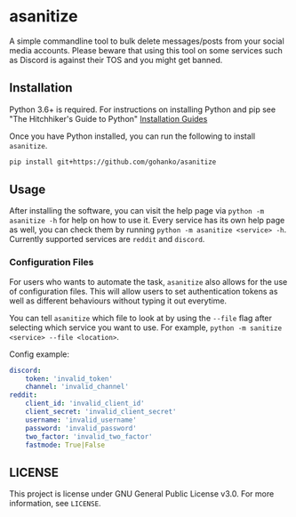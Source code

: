 # asanitize
A simple commandline tool to bulk delete messages/posts from your social media accounts. Please beware that using this tool on some services such as Discord is against their TOS and you might get banned.

## Installation
Python 3.6+ is required. For instructions on installing Python and pip see "The Hitchhiker's Guide to Python" [Installation Guides](https://docs.python-guide.org/starting/installation/)

Once you have Python installed, you can run the following to install `asanitize`.

```bash
pip install git+https://github.com/gohanko/asanitize
```

## Usage
After installing the software, you can visit the help page via `python -m asanitize -h` for help on how to use it. Every service has its own help page as well, you can check them by running `python -m asanitize <service> -h`. Currently supported services are `reddit` and `discord`.

### Configuration Files
For users who wants to automate the task, `asanitize` also allows for the use of configuration files. This will allow users to set authentication tokens as well as different behaviours without typing it out everytime.

You can tell `asanitize` which file to look at by using the `--file` flag after selecting which service you want to use. For example, `python -m sanitize <service> --file <location>`.

Config example:
```yaml
discord:
    token: 'invalid_token'
    channel: 'invalid_channel'
reddit:
    client_id: 'invalid_client_id'
    client_secret: 'invalid_client_secret'
    username: 'invalid_username'
    password: 'invalid_password'
    two_factor: 'invalid_two_factor'
    fastmode: True|False
```

## LICENSE
This project is license under GNU General Public License v3.0. For more information, see `LICENSE`.
